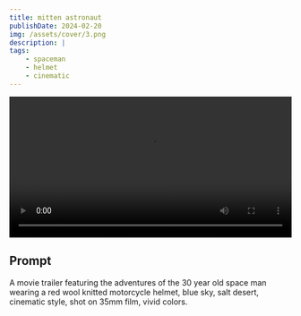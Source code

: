 ```yaml
---
title: mitten astronaut
publishDate: 2024-02-20
img: /assets/cover/3.png
description: |
tags:
    - spaceman
    - helmet
    - cinematic
---
```


<video style="width: 100%;" src="/assets/video/mitten-astronaut.mp4" controls ></video>

## Prompt

A movie trailer featuring the adventures of the 30 year old space man wearing a red wool knitted motorcycle helmet, blue sky, salt desert, cinematic style, shot on 35mm film, vivid colors.
